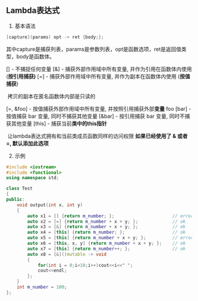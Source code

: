 ## Lambda表达式

1. 基本语法

```c++
[capture](params) opt -> ret {body;};
```

其中capture是捕获列表，params是参数列表，opt是函数选项，ret是返回值类型，body是函数体。

[] - 不捕捉任何变量
[&] - 捕获外部作用域中所有变量, 并作为引用在函数体内使用 (**按引用捕获)**
[=] - 捕获外部作用域中所有变量, 并作为副本在函数体内使用 (**按值捕获**)

​	拷贝的副本在匿名函数体内部是只读的

[=, &foo] - 按值捕获外部作用域中所有变量, 并按照引用捕获外部**变量** foo
[bar] - 按值捕获 bar 变量, 同时不捕获其他变量
[&bar] - 按引用捕获 bar 变量, 同时不捕获其他变量
[this] - 捕获当前**类中的this指针**

​	让lambda表达式拥有和当前类成员函数同样的访问权限
​	**如果已经使用了 & 或者 =, 默认添加此选项**

2. 示例

```C++
#include <iostream>
#include <functional>
using namespace std;

class Test
{
public:
    void output(int x, int y)
    {
        auto x1 = [] {return m_number; };                      // error
        auto x2 = [=] {return m_number + x + y; };             // ok
        auto x3 = [&] {return m_number + x + y; };             // ok
        auto x4 = [this] {return m_number; };                  // ok
        auto x5 = [this] {return m_number + x + y; };          // error
        auto x6 = [this, x, y] {return m_number + x + y; };    // ok
        auto x7 = [this] {return m_number++; };                // ok
        auto x8 = [&]()mutable -> void
        {
            for(int i = 0;i<10;i++)cout<<i<<" ";
            cout<<endl;
        };
    }
    int m_number = 100;
};
```

